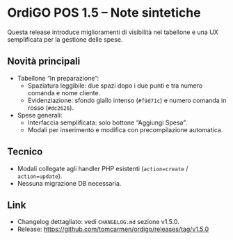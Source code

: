 # OrdiGO POS 1.5 – Note sintetiche

Questa release introduce miglioramenti di visibilità nel tabellone e una UX semplificata per la gestione delle spese.

## Novità principali
- Tabellone “In preparazione”:
  - Spaziatura leggibile: due spazi dopo i due punti e tra numero comanda e nome cliente.
  - Evidenziazione: sfondo giallo intenso (`#f9d71c`) e numero comanda in rosso (`#dc2626`).
- Spese generali:
  - Interfaccia semplificata: solo bottone “Aggiungi Spesa”.
  - Modali per inserimento e modifica con precompilazione automatica.

## Tecnico
- Modali collegate agli handler PHP esistenti (`action=create` / `action=update`).
- Nessuna migrazione DB necessaria.

## Link
- Changelog dettagliato: vedi `CHANGELOG.md` sezione v1.5.0.
- Release: https://github.com/tomcarmen/ordigo/releases/tag/v1.5.0